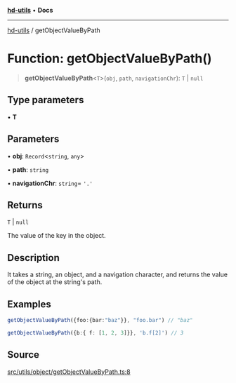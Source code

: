 [**hd-utils**](../README.md) • **Docs**

***

[hd-utils](../globals.md) / getObjectValueByPath

# Function: getObjectValueByPath()

> **getObjectValueByPath**\<`T`\>(`obj`, `path`, `navigationChr`): `T` \| `null`

## Type parameters

• **T**

## Parameters

• **obj**: `Record`\<`string`, `any`\>

• **path**: `string`

• **navigationChr**: `string`= `'.'`

## Returns

`T` \| `null`

The value of the key in the object.

## Description

It takes a string, an object, and a navigation character, and returns the value of the object at the
string's path.

## Examples

```ts
getObjectValueByPath({foo:{bar:"baz"}}, "foo.bar") // "baz"
```

```ts
getObjectValueByPath({b:{ f: [1, 2, 3]}}, 'b.f[2]') // 3
```

## Source

[src/utils/object/getObjectValueByPath.ts:8](https://github.com/AhmadHddad/h-utils/blob/f7bb9ae71f981ffef49079271b9540862594b7e6/src/utils/object/getObjectValueByPath.ts#L8)
